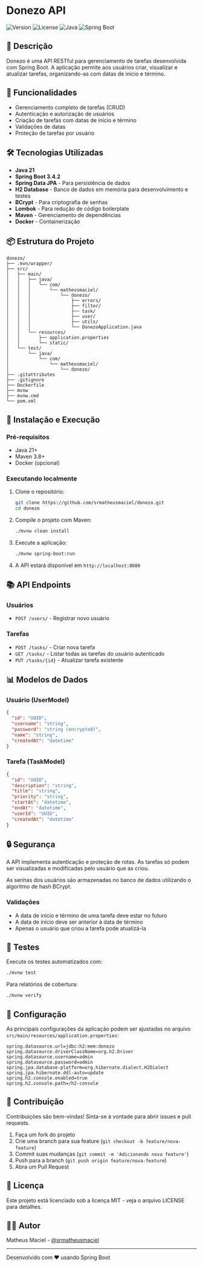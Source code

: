 # Donezo API

![Version](https://img.shields.io/badge/version-0.0.1--SNAPSHOT-blue)
![License](https://img.shields.io/badge/license-MIT-green)
![Java](https://img.shields.io/badge/Java-21-orange)
![Spring Boot](https://img.shields.io/badge/Spring%20Boot-3.4.2-brightgreen)

## 📝 Descrição

Donezo é uma API RESTful para gerenciamento de tarefas desenvolvida com Spring Boot. A aplicação permite aos usuários criar, visualizar e atualizar tarefas, organizando-as com datas de início e término.

## 🚀 Funcionalidades

- Gerenciamento completo de tarefas (CRUD)
- Autenticação e autorização de usuários
- Criação de tarefas com datas de início e término
- Validações de datas
- Proteção de tarefas por usuário

## 🛠️ Tecnologias Utilizadas

- **Java 21**
- **Spring Boot 3.4.2**
- **Spring Data JPA** - Para persistência de dados
- **H2 Database** - Banco de dados em memória para desenvolvimento e testes
- **BCrypt** - Para criptografia de senhas
- **Lombok** - Para redução de código boilerplate
- **Maven** - Gerenciamento de dependências
- **Docker** - Containerização

## 📦 Estrutura do Projeto

```
donezo/
├── .mvn/wrapper/
├── src/
│   ├── main/
│   │   ├── java/
│   │   │   └── com/
│   │   │       └── matheusmaciel/
│   │   │           └── donezo/
│   │   │               ├── errors/
│   │   │               ├── filter/
│   │   │               ├── task/
│   │   │               ├── user/
│   │   │               ├── utils/
│   │   │               └── DonezoApplication.java
│   │   └── resources/
│   │       ├── application.properties
│   │       └── static/
│   └── test/
│       └── java/
│           └── com/
│               └── matheusmaciel/
│                   └── donezo/
├── .gitattributes
├── .gitignore
├── Dockerfile
├── mvnw
├── mvnw.cmd
└── pom.xml
```

## 🔧 Instalação e Execução

### Pré-requisitos

- Java 21+
- Maven 3.8+
- Docker (opcional)

### Executando localmente

1. Clone o repositório:
   ```bash
   git clone https://github.com/srmatheusmaciel/donezo.git
   cd donezo
   ```

2. Compile o projeto com Maven:
   ```bash
   ./mvnw clean install
   ```

3. Execute a aplicação:
   ```bash
   ./mvnw spring-boot:run
   ```

4. A API estará disponível em `http://localhost:8080`


## 📚 API Endpoints

### Usuários

- `POST /users/` - Registrar novo usuário

### Tarefas

- `POST /tasks/` - Criar nova tarefa
- `GET /tasks/` - Listar todas as tarefas do usuário autenticado
- `PUT /tasks/{id}` - Atualizar tarefa existente

## 📊 Modelos de Dados

### Usuário (UserModel)

```json
{
  "id": "UUID",
  "username": "string",
  "password": "string (encrypted)",
  "name": "string",
  "createdAt": "datetime"
}
```

### Tarefa (TaskModel)

```json
{
  "id": "UUID",
  "description": "string",
  "title": "string",
  "priority": "string",
  "startAt": "datetime",
  "endAt": "datetime",
  "userId": "UUID",
  "createdAt": "datetime"
}
```

## 🔒 Segurança

A API implementa autenticação e proteção de rotas. As tarefas só podem ser visualizadas e modificadas pelo usuário que as criou.

As senhas dos usuários são armazenadas no banco de dados utilizando o algoritmo de hash BCrypt.

### Validações

- A data de início e término de uma tarefa deve estar no futuro
- A data de início deve ser anterior à data de término
- Apenas o usuário que criou a tarefa pode atualizá-la

## 🧪 Testes

Execute os testes automatizados com:

```bash
./mvnw test
```

Para relatórios de cobertura:

```bash
./mvnw verify
```

## 🔄 Configuração

As principais configurações da aplicação podem ser ajustadas no arquivo `src/main/resources/application.properties`:

```properties
spring.datasource.url=jdbc:h2:mem:donezo
spring.datasource.driverClassName=org.h2.Driver
spring.datasource.username=admin
spring.datasource.password=admin
spring.jpa.database-platform=org.hibernate.dialect.H2Dialect
spring.jpa.hibernate.ddl-auto=update
spring.h2.console.enabled=true
spring.h2.console.path=/h2-console
```

## 🤝 Contribuição

Contribuições são bem-vindas! Sinta-se à vontade para abrir issues e pull requests.

1. Faça um fork do projeto
2. Crie uma branch para sua feature (`git checkout -b feature/nova-feature`)
3. Commit suas mudanças (`git commit -m 'Adicionando nova feature'`)
4. Push para a branch (`git push origin feature/nova-feature`)
5. Abra um Pull Request

## 📝 Licença

Este projeto está licenciado sob a licença MIT - veja o arquivo LICENSE para detalhes.

## 👨‍💻 Autor

Matheus Maciel - [@srmatheusmaciel](https://github.com/srmatheusmaciel)

---

Desenvolvido com ❤️ usando Spring Boot
